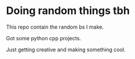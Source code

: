 # Doing random things tbh

This repo contain the random bs I make.

Got some python cpp projects.

Just getting creative and making something cool.
